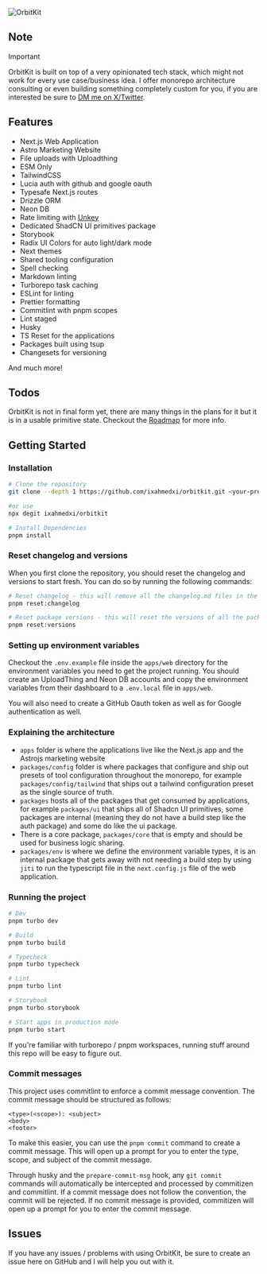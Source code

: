 ![OrbitKit](https://github.com/ixahmedxi/orbitkit/blob/main/apps/marketing/public/blog-placeholder.jpg?raw=true)

## Note

> [!IMPORTANT]
> OrbitKit is built on top of a very opinionated tech stack, which might not work for every use case/business idea. I offer monorepo architecture consulting or even building something completely custom for you, if you are interested be sure to [DM me on X/Twitter](https://twitter.com/ixahmedxii).

## Features

- Next.js Web Application
- Astro Marketing Website
- File uploads with Uploadthing
- ESM Only
- TailwindCSS
- Lucia auth with github and google oauth
- Typesafe Next.js routes
- Drizzle ORM
- Neon DB
- Rate limiting with [Unkey](https://unkey.dev)
- Dedicated ShadCN UI primitives package
- Storybook
- Radix UI Colors for auto light/dark mode
- Next themes
- Shared tooling configuration
- Spell checking
- Markdown linting
- Turborepo task caching
- ESLint for linting
- Prettier formatting
- Commitlint with pnpm scopes
- Lint staged
- Husky
- TS Reset for the applications
- Packages built using tsup
- Changesets for versioning

And much more!

## Todos

OrbitKit is not in final form yet, there are many things in the plans for it but it is in a usable primitive state. Checkout the [Roadmap](https://github.com/users/ixahmedxi/projects/6) for more info.

## Getting Started

### Installation

```bash
# Clone the repository
git clone --depth 1 https://github.com/ixahmedxi/orbitkit.git <your-project-name>

#or use
npx degit ixahmedxi/orbitkit

# Install Dependencies
pnpm install
```

### Reset changelog and versions

When you first clone the repository, you should reset the changelog and versions to start fresh. You can do so by running the following commands:

```bash
# Reset changelog - this will remove all the changelog.md files in the packages
pnpm reset:changelog

# Reset package versions - this will reset the versions of all the packages to 0.1.0
pnpm reset:versions
```

### Setting up environment variables

Checkout the `.env.example` file inside the `apps/web` directory for the environment variables you need to get the project running. You should create an UploadThing and Neon DB accounts and copy the environment variables from their dashboard to a `.env.local` file in `apps/web`.

You will also need to create a GitHub Oauth token as well as for Google authentication as well.

### Explaining the architecture

- `apps` folder is where the applications live like the Next.js app and the Astrojs marketing website
- `packages/config` folder is where packages that configure and ship out presets of tool configuration throughout the monorepo, for example `packages/config/tailwind` that ships out a tailwind configuration preset as the single source of truth.
- `packages` hosts all of the packages that get consumed by applications, for example `packages/ui` that ships all of Shadcn UI primitives, some packages are internal (meaning they do not have a build step like the auth package) and some do like the ui package.
- There is a core package, `packages/core` that is empty and should be used for business logic sharing.
- `packages/env` is where we define the environment variable types, it is an internal package that gets away with not needing a build step by using `jiti` to run the typescript file in the `next.config.js` file of the web application.

### Running the project

```bash
# Dev
pnpm turbo dev

# Build
pnpm turbo build

# Typecheck
pnpm turbo typecheck

# Lint
pnpm turbo lint

# Storybook
pnpm turbo storybook

# Start apps in production mode
pnpm turbo start
```

If you're familiar with turborepo / pnpm workspaces, running stuff around this repo will be easy to figure out.

### Commit messages

This project uses commitlint to enforce a commit message convention. The commit message should be structured as follows:

```plaintext
<type>(<scope>): <subject>
<body>
<footer>
```

To make this easier, you can use the `pnpm commit` command to create a commit message. This will open up a prompt for you to enter the type, scope, and subject of the commit message.

Through husky and the `prepare-commit-msg` hook, any `git commit` commands will automatically be intercepted and processed by commitizen and commitlint. If a commit message does not follow the convention, the commit will be rejected. If no commit message is provided, commitizen will open up a prompt for you to enter the commit message.

## Issues

If you have any issues / problems with using OrbitKit, be sure to create an issue here on GitHub and I will help you out with it.
